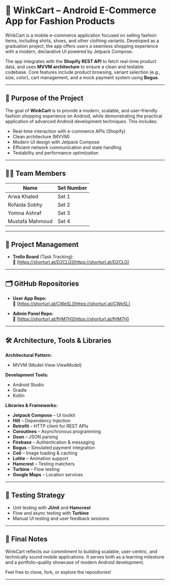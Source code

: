 # 👕 WinkCart – Android E-Commerce App for Fashion Products

WinkCart is a mobile e-commerce application focused on selling fashion items, including shirts, shoes, and other clothing variants. Developed as a graduation project, the app offers users a seamless shopping experience with a modern, declarative UI powered by Jetpack Compose.

The app integrates with the **Shopify REST API** to fetch real-time product data, and uses **MVVM architecture** to ensure a clean and testable codebase. Core features include product browsing, variant selection (e.g., size, color), cart management, and a mock payment system using **Bogus**.

---

## 🚀 Purpose of the Project

The goal of **WinkCart** is to provide a modern, scalable, and user-friendly fashion shopping experience on Android, while demonstrating the practical application of advanced Android development techniques. This includes:

- Real-time interaction with e-commerce APIs (Shopify)
- Clean architecture (MVVM)
- Modern UI design with Jetpack Compose
- Efficient network communication and state handling
- Testability and performance optimization

---

## 👨‍💻 Team Members

| Name            | Set Number |
|-----------------|------------|
| Arwa Khaled     | Set 1      |
| Rofaida Sobhy   | Set 2      |
| Yomna Ashraf    | Set 3      |
| Mustafa Mahmoud | Set 4      |

---

## 📌 Project Management

- **Trello Board** (Task Tracking):  
  🔗 [https://shorturl.at/D2CLG](https://shorturl.at/D2CLG)

---

## 🗂 GitHub Repositories

- **User App Repo:**  
  🔗 [https://shorturl.at/CWeSL](https://shorturl.at/CWeSL)

- **Admin Panel Repo:**  
  🔗 [https://shorturl.at/fHM7H](https://shorturl.at/fHM7H)

---

## 🛠️ Architecture, Tools & Libraries

**Architectural Pattern:**
- MVVM (Model-View-ViewModel)

**Development Tools:**
- Android Studio
- Gradle
- Kotlin

**Libraries & Frameworks:**
- **Jetpack Compose** – UI toolkit
- **Hilt** – Dependency Injection
- **Retrofit** – HTTP client for REST APIs
- **Coroutines** – Asynchronous programming
- **Gson** – JSON parsing
- **Firebase** – Authentication & messaging
- **Bogus** – Simulated payment integration
- **Coil** – Image loading & caching
- **Lottie** – Animation support
- **Hamcrest** – Testing matchers
- **Turbine** – Flow testing
- **Google Maps** – Location services

---

## 🧪 Testing Strategy

- Unit testing with **JUnit** and **Hamcrest**
- Flow and async testing with **Turbine**
- Manual UI testing and user feedback sessions

---

## 📍 Final Notes

WinkCart reflects our commitment to building scalable, user-centric, and technically sound mobile applications. It serves both as a learning milestone and a portfolio-quality showcase of modern Android development.

Feel free to clone, fork, or explore the repositories!

---

